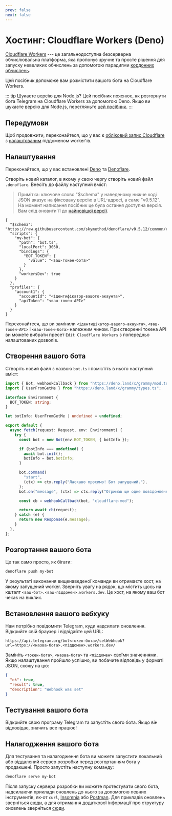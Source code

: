 ```yaml
---
prev: false
next: false
---
```


# Хостинг: Cloudflare Workers (Deno)

[Cloudflare Workers](https://workers.cloudflare.com) --- це загальнодоступна
безсерверна обчислювальна платформа, яка пропонує зручне та просте рішення для
запуску невеликих обчислень за допомогою парадигми
[кордонних обчислень](https://uk.wikipedia.org/wiki/Кордонні_обчислення).

Цей посібник допоможе вам розмістити вашого бота на Cloudflare Workers.

::: tip Шукаєте версію для Node.js? Цей посібник пояснює, як розгорнути бота
Telegram на Cloudflare Workers за допомогою Deno. Якщо ви шукаєте версію для
Node.js, перегляньте [цей посібник](./cloudflare-workers-nodejs). :::

## Передумови

Щоб продовжити, переконайтеся, що у вас є
[обліковий запис Cloudflare](https://dash.cloudflare.com/login) з
[налаштованим](https://dash.cloudflare.com/?account=workers) піддоменом
worker'ів.

## Налаштування

Переконайтеся, що у вас встановлені [Deno](https://deno.com) та
[Denoflare](https://denoflare.dev).

Створіть новий каталог, в якому у свою чергу створіть новий файл `.denoflare`.
Внесіть до файлу наступний вміст:

> Примітка: ключове слово "$schema" у наведеному нижче коді JSON вказує на
> фіксовану версію в URL-адресі, а саме "v0.5.12". На момент написання посібник
> це була остання доступна версія. Вам слід оновити її до
> [найновішої версії](https://github.com/skymethod/denoflare/releases).

```json{2,9,17-18}
{
  "$schema": "https://raw.githubusercontent.com/skymethod/denoflare/v0.5.12/common/config.schema.json",
  "scripts": {
    "my-bot": {
      "path": "bot.ts",
      "localPort": 3030,
      "bindings": {
        "BOT_TOKEN": {
          "value": "<ваш-токен-бота>"
        }
      },
      "workersDev": true
    }
  },
  "profiles": {
    "account1": {
      "accountId": "<ідентифікатор-вашого-акаунта>",
      "apiToken": "<ваш-токен-API>"
    }
  }
}
```

Переконайтеся, що ви замінили `<ідентифікатор-вашого-акаунта>`,
`<ваш-токен-API>` і `<ваш-токен-бота>` належним чином. При створенні токена API
ви можете вибрати пресет `Edit Cloudflare Workers` з попередньо налаштованих
дозволів.

## Створення вашого бота

Створіть новий файл з назвою `bot.ts` і помістіть в нього наступний вміст:

```ts
import { Bot, webhookCallback } from "https://deno.land/x/grammy/mod.ts";
import { UserFromGetMe } from "https://deno.land/x/grammy/types.ts";

interface Environment {
  BOT_TOKEN: string;
}

let botInfo: UserFromGetMe | undefined = undefined;

export default {
  async fetch(request: Request, env: Environment) {
    try {
      const bot = new Bot(env.BOT_TOKEN, { botInfo });

      if (botInfo === undefined) {
        await bot.init();
        botInfo = bot.botInfo;
      }

      bot.command(
        "start",
        (ctx) => ctx.reply("Ласкаво просимо! Бот запущений."),
      );
      bot.on("message", (ctx) => ctx.reply("Отримав ще одне повідомлення!"));

      const cb = webhookCallback(bot, "cloudflare-mod");

      return await cb(request);
    } catch (e) {
      return new Response(e.message);
    }
  },
};
```

## Розгортання вашого бота

Це так само просто, як бігати:

```sh
denoflare push my-bot
```

У результаті виконання вищенаведеної команди ви отримаєте хост, на якому
запущений worker. Зверніть увагу на рядок, що містить щось на кшталт
`<ваш-бот>.<ваш-піддомен>.workers.dev`. Це хост, на якому ваш бот чекає на
виклик.

## Встановлення вашого вебхуку

Нам потрібно повідомити Telegram, куди надсилати оновлення. Відкрийте свій
браузер і відвідайте цей URL:

```text
https://api.telegram.org/bot<токен-бота>/setWebhook?url=https://<назва-бота>.<піддомен>.workers.dev/
```

Замініть `<токен-бота>`, `<назва-бота>` та `<піддомен>` своїми значеннями. Якщо
налаштування пройшло успішно, ви побачите відповідь у форматі JSON, схожу на цю:

```json
{
  "ok": true,
  "result": true,
  "description": "Webhook was set"
}
```

## Тестування вашого бота

Відкрийте свою програму Telegram та запустіть свого бота. Якщо він відповідає,
значить все працює!

## Налагодження вашого бота

Для тестування та налагодження бота ви можете запустити локальний або віддалений
сервер розробки перед розгортанням бота у продакшені. Просто запустіть наступну
команду:

```sh
denoflare serve my-bot
```

Після запуску сервера розробки ви можете протестувати свого бота, надсилаючи
приклади оновлень до нього за допомогою певних інструментів, як-от `curl`,
[Insomnia](https://insomnia.rest) або [Postman](https://postman.com). Для
прикладів оновлень зверніться
[сюди](https://core.telegram.org/bots/webhooks#testing-your-bot-with-updates), а
для отримання додаткової інформації про структуру оновлень зверніться
[сюди](https://core.telegram.org/bots/api#update).
